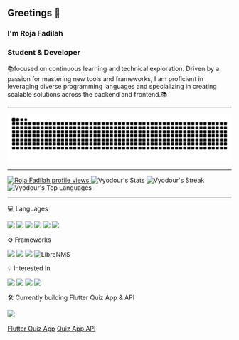 <p>
  <h2>Greetings 👋</h2>
  <h3>I'm Roja Fadilah</h3>
  <h3>Student & Developer</h3>
<p>📚focused on continuous learning and technical exploration. Driven by a passion for mastering new tools and frameworks, I am proficient in leveraging diverse programming languages and specializing in creating scalable solutions across the backend and frontend.📚</p>
</p>

<hr>

  <picture>
    <source media="(prefers-color-scheme: dark)" srcset="https://raw.githubusercontent.com/Vyodour/Vyodour/output/github-contribution-grid-snake-dark.svg" />
    <source media="(prefers-color-scheme: light)" srcset="https://raw.githubusercontent.com/Vyodour/Vyodour/output/github-contribution-grid-snake.svg" />
    <img alt="github-snake" src="https://raw.githubusercontent.com/Vyodour/Vyodour/output/github-contribution-grid-snake.svg" />
  </picture>

<hr>

  <a href="https://u8views.com/github/Vyodour">
    <img src="https://u8views.com/api/v1/github/profiles/218681819/views/day-week-month-total-count.svg" alt="Roja Fadilah profile views" />
  </a>

  <img alt="Vyodour's Stats" src="https://github-readme-stats.vercel.app/api?username=Vyodour&theme=blue-green&show_icons=true&hide_border=false&count_private=true" />
  <img alt="Vyodour's Streak" src="https://github-readme-streak-stats.herokuapp.com/?user=Vyodour&theme=blue-green&hide_border=false" />
  <img alt="Vyodour's Top Languages" src="https://github-readme-stats.vercel.app/api/top-langs/?username=Vyodour&theme=blue-green&show_icons=true&hide_border=false&layout=compact" />

<hr>

  💻 Languages

 <img src="https://img.shields.io/badge/Python-306998?style=for-the-badge&logo=python&logoColor=white" /> <img src="https://img.shields.io/badge/PHP-777BB3?style=for-the-badge&logo=php&logoColor=white" /> <img src="https://img.shields.io/badge/Dart-0175C2?style=for-the-badge&logo=dart&logoColor=white" /> <img src="https://img.shields.io/badge/C++-00599C?style=for-the-badge&logo=c%2B%2B&logoColor=white" /> <img src="https://img.shields.io/badge/Java-ED8B00?style=for-the-badge&logo=openjdk&logoColor=white" /> <img src="https://img.shields.io/badge/JavaScript-F0DB4F?style=for-the-badge&logo=javascript&logoColor=black" />

  ⚙️ Frameworks

 <img src="https://img.shields.io/badge/Laravel-FF2D20?style=for-the-badge&logo=laravel&logoColor=white" /> <img src="https://img.shields.io/badge/Tailwind_CSS-06B6D4?style=for-the-badge&logo=tailwindcss&logoColor=white" /> <img src="https://img.shields.io/badge/Flutter-02569B?style=for-the-badge&logo=flutter&logoColor=white" /> <img src="https://img.shields.io/badge/LibreNMS-2D9941?style=for-the-badge&logo=power%20automate&logoColor=white" alt="LibreNMS" />

  💡 Interested In

 <img src="https://img.shields.io/badge/Linux-FCC624?style=for-the-badge&logo=linux&logoColor=black" /> <img src="https://img.shields.io/badge/TensorFlow-FF6F00?style=for-the-badge&logo=tensorflow&logoColor=white" /> <img src="https://img.shields.io/badge/Unity-202A36?style=for-the-badge&logo=unity&logoColor=white" /> <img src="https://img.shields.io/badge/Blender-E87D00?style=for-the-badge&logo=blender&logoColor=white" />

  🛠️ Currently building Flutter Quiz App & API

  <a href="https://github.com/Vyodour">
    <img src="https://img.shields.io/badge/Vyodour-100000?style=for-the-badge&logo=github&logoColor=white" />
  </a>

  <a href="https://github.com/Vyodour/quiz-learn-app-flutter">Flutter Quiz App</a>
  <a href="https://github.com/Vyodour/quiz-learn-app-api">Quiz App API</a>

